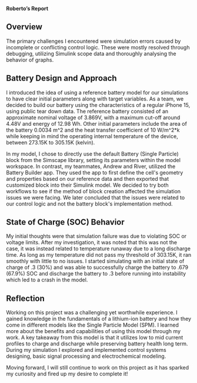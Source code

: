**Roberto’s Report**

## Overview
The primary challenges I encountered were simulation errors caused by incomplete or conflicting control logic. These were mostly resolved through debugging, utilizing Simulink scope data and thoroughly analysing the behavior of graphs.

## Battery Design and Approach
I introduced the idea of using a reference battery model for our simulations to have clear initial parameters along with target variables. As a team, we decided to build our battery using the characteristics of a regular iPhone 15, using public tear down data. The reference battery consisted of an approximate nominal voltage of 3.869V, with a maximum cut-off around 4.48V and energy of 12.98 Wh. Other initial parameters include the area of the battery 0.0034 m^2 and the heat transfer coefficient of 10 W/m^2*k while keeping in mind the operating internal temperature of the device, between 273.15K  to 305.15K (kelvin). 

In my model, I chose to directly use the default Battery (Single Particle) block from the Simscape library, setting its parameters within the model workspace. In contrast, my teammates, Andrew and River, utilized the Battery Builder app. They used the app to first define the cell's geometry and properties based on our reference data and then exported that customized block into their Simulink model. We decided to try both workflows to see if the method of block creation affected the simulation issues we were facing. We later concluded that the issues were related to our control logic and not the battery block's implementation method.

## State of Charge (SOC) Behavior 
My initial thoughts were that simulation failure was due to violating SOC or voltage limits. After my investigation, it was noted that this was not the case, it was instead related to temperature runaway due to a long discharge time. As long as my temperature did not pass my threshold of 303.15K, it ran smoothly with little to no issues. I started simulating with an initial state of charge of .3 (30%) and was able to successfully charge the battery to .679 (67.9%) SOC and discharge the battery to .3 before running into instability which led to a crash in the model. 

## Reflection

Working on this project was a challenging yet worthwhile experience. I gained knowledge in the fundamentals of a lithium-ion battery and how they come in different models like the Single Particle Model (SPM). I learned more about the benefits and capabilities of using this model through my work. A key takeaway from this model is that it utilizes low to mid current profiles to charge and discharge while preserving battery health long term. During my simulation I explored and implemented control systems designing, basic signal processing and electrochemical modeling.

Moving forward, I will still continue to work on this project as it has sparked my curiosity and fired up my desire to complete it!  
